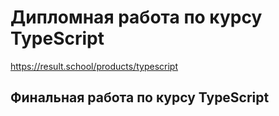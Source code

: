 # Дипломная работа по курсу TypeScript

https://result.school/products/typescript

## Финальная работа по курсу TypeScript 
